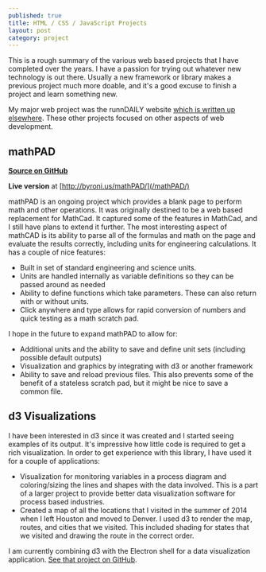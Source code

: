```yaml
---
published: true
title: HTML / CSS / JavaScript Projects
layout: post
category: project
---
```


This is a rough summary of the various web based projects that I have completed over the years.  I have a passion for trying out whatever new technology is out there.  Usually a new framework or library makes a previous project much more doable, and it's a good excuse to finish a project and learn something new.

My major web project was the runnDAILY website [which is written up elsewhere](/project/runndaily-portfolio-page/).  These other projects focused on other aspects of web development.

## mathPAD
[**Source on GitHub**](https://github.com/byronwall/mathPAD)

**Live version** at [http://byroni.us/mathPAD/](/mathPAD/)

mathPAD is an ongoing project which provides a blank page to perform math and other operations.  It was originally destined to be a web based replacement for MathCad.  It captured some of the features in MathCad, and I still have plans to extend it further. The most interesting aspect of mathCAD is its ability to parse all of the formulas and math on the page and evaluate the results correctly, including units for engineering calculations.  It has a couple of nice features:

 - Built in set of standard engineering and science units.  
 - Units are handled internally as variable definitions so they can be passed around as needed
 - Ability to define functions which take parameters.  These can also return with or without units.
 - Click anywhere and type allows for rapid conversion of numbers and quick testing as a math scratch pad.

I hope in the future to expand mathPAD to allow for:

 - Additional units and the ability to save and define unit sets (including possible default outputs)
 - Visualization and graphics by integrating with d3 or another framework
 - Ability to save and reload previous files.  This also prevents some of the benefit of a stateless scratch pad, but it might be nice to save a common file.

## d3 Visualizations
I have been interested in d3 since it was created and I started seeing examples of its output.  It's impressive how little code is required to get a rich visualization.  In order to get experience with this library, I have used it for a couple of applications:

 - Visualization for monitoring variables in a process diagram and coloring/sizing the lines and shapes with the data involved.  This is a part of a larger project to provide better data visualization software for process based industries.
 - Created a map of all the locations that I visited in the summer of 2014 when I left Houston and moved to Denver.  I used d3 to render the map, routes, and cities that we visited.  This included shading for states that we visited and drawing the route in the correct order.

 I am currently combining d3 with the Electron shell for a data visualization application.  [See that project on GitHub](https://github.com/byronwall/data-viz-electron).
